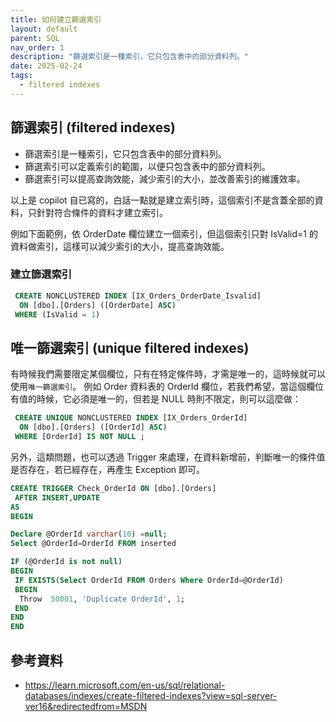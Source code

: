 ```yaml
---
title: 如何建立篩選索引
layout: default
parent: SQL
nav_order: 1
description: "篩選索引是一種索引，它只包含表中的部分資料列。"
date: 2025-02-24
tags:
  - filtered indexes
---
```


## 篩選索引 (filtered indexes)

- 篩選索引是一種索引，它只包含表中的部分資料列。
- 篩選索引可以定義索引的範圍，以便只包含表中的部分資料列。
- 篩選索引可以提高查詢效能，減少索引的大小，並改善索引的維護效率。

以上是 copilot 自已寫的，白話一點就是建立索引時，這個索引不是含蓋全部的資料，只針對符合條件的資料才建立索引。 

例如下面範例，依 OrderDate 欄位建立一個索引，但這個索引只對 IsValid=1 的資料做索引，這樣可以減少索引的大小，提高查詢效能。

### 建立篩選索引
```sql
 CREATE NONCLUSTERED INDEX [IX_Orders_OrderDate_Isvalid] 
  ON [dbo].[Orders] ([OrderDate] ASC)
 WHERE (IsValid = 1)
 ```

## 唯一篩選索引 (unique filtered indexes)

有時候我們需要限定某個欄位，只有在特定條件時，才需是唯一的，這時候就可以使用`唯一篩選索引`。
例如 Order 資料表的 OrderId 欄位，若我們希望，當這個欄位有值的時候，它必須是唯一的，但若是 NULL 時則不限定，則可以這麼做：

```sql
 CREATE UNIQUE NONCLUSTERED INDEX [IX_Orders_OrderId] 
  ON [dbo].[Orders] ([OrderId] ASC)
 WHERE [OrderId] IS NOT NULL ;
 ```
 另外，這類問題，也可以透過 Trigger 來處理，在資料新增前，判斷唯一的條件值是否存在，若已經存在，再產生 Exception 即可。

 ```sql
 CREATE TRIGGER Check_OrderId ON [dbo].[Orders] 
  AFTER INSERT,UPDATE 
AS
BEGIN

 Declare @OrderId varchar(10) =null;
 Select @OrderId=OrderId FROM inserted

 IF (@OrderId is not null)
 BEGIN
  IF EXISTS(Select OrderId FROM Orders Where OrderId=@OrderId)
  BEGIN
   Throw  50001, 'Duplicate OrderId', 1;
  END
 END 
END
 ```

## 參考資料
- <a target="_blank" href="建立篩選索引">https://learn.microsoft.com/en-us/sql/relational-databases/indexes/create-filtered-indexes?view=sql-server-ver16&redirectedfrom=MSDN</a>
